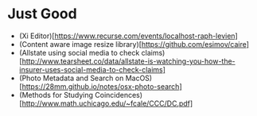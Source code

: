 # Just Good

+ (Xi Editor)[https://www.recurse.com/events/localhost-raph-levien]
+ (Content aware image resize library)[https://github.com/esimov/caire]
+ (Allstate using social media to check claims)[http://www.tearsheet.co/data/allstate-is-watching-you-how-the-insurer-uses-social-media-to-check-claims]
+ (Photo Metadata and Search on MacOS)[https://28mm.github.io/notes/osx-photo-search]
+ (Methods for Studying Coincidences)[http://www.math.uchicago.edu/~fcale/CCC/DC.pdf]
